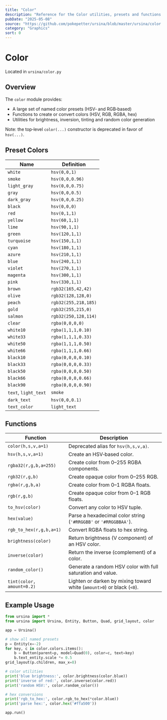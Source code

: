 ```yaml
---
title: "Color"
description: "Reference for the Color utilities, presets and functions for working with colors in Ursina (HSV, RGB, alpha, tints, random, conversion, brightness, inverse)."
pubDate: "2025-05-08"
source: "https://github.com/pokepetter/ursina/blob/master/ursina/color.py"
category: "Graphics"
sort: 0
---
```


# Color

Located in `ursina/color.py`

## Overview

The `color` module provides:

- A large set of named color presets (HSV‑ and RGB‑based)  
- Functions to create or convert colors (HSV, RGB, RGBA, hex)  
- Utilities for brightness, inversion, tinting and random color generation  

Note: the top‑level `color(...)` constructor is deprecated in favor of `hsv(...)`.

## Preset Colors

| Name        | Definition                  |  
|-------------|-----------------------------|  
| `white`     | `hsv(0,0,1)`                |  
| `smoke`     | `hsv(0,0,0.96)`             |  
| `light_gray`| `hsv(0,0,0.75)`             |  
| `gray`      | `hsv(0,0,0.5)`              |  
| `dark_gray` | `hsv(0,0,0.25)`             |  
| `black`     | `hsv(0,0,0)`                |  
| `red`       | `hsv(0,1,1)`                |  
| `yellow`    | `hsv(60,1,1)`               |  
| `lime`      | `hsv(90,1,1)`               |  
| `green`     | `hsv(120,1,1)`              |  
| `turquoise` | `hsv(150,1,1)`              |  
| `cyan`      | `hsv(180,1,1)`              |  
| `azure`     | `hsv(210,1,1)`              |  
| `blue`      | `hsv(240,1,1)`              |  
| `violet`    | `hsv(270,1,1)`              |  
| `magenta`   | `hsv(300,1,1)`              |  
| `pink`      | `hsv(330,1,1)`              |  
| `brown`     | `rgb32(165,42,42)`          |  
| `olive`     | `rgb32(128,128,0)`          |  
| `peach`     | `rgb32(255,218,185)`        |  
| `gold`      | `rgb32(255,215,0)`          |  
| `salmon`    | `rgb32(250,128,114)`        |  
| `clear`     | `rgba(0,0,0,0)`             |  
| `white10`   | `rgba(1,1,1,0.10)`          |  
| `white33`   | `rgba(1,1,1,0.33)`          |  
| `white50`   | `rgba(1,1,1,0.50)`          |  
| `white66`   | `rgba(1,1,1,0.66)`          |  
| `black10`   | `rgba(0,0,0,0.10)`          |  
| `black33`   | `rgba(0,0,0,0.33)`          |  
| `black50`   | `rgba(0,0,0,0.50)`          |  
| `black66`   | `rgba(0,0,0,0.66)`          |  
| `black90`   | `rgba(0,0,0,0.90)`          |  
| `text`, `light_text` | `smoke`             |  
| `dark_text` | `hsv(0,0,0.1)`               |  
| `text_color`| `light_text`                |  

## Functions

| Function                          | Description                                                         |
|-----------------------------------|---------------------------------------------------------------------|
| `color(h,s,v,a=1)`                | Deprecated alias for `hsv(h,s,v,a)`.                                |
| `hsv(h,s,v,a=1)`                  | Create an HSV‑based color.                                           |
| `rgba32(r,g,b,a=255)`             | Create color from 0–255 RGBA components.                            |
| `rgb32(r,g,b)`                    | Create opaque color from 0–255 RGB.                                 |
| `rgba(r,g,b,a)`                   | Create color from 0–1 RGBA floats.                                  |
| `rgb(r,g,b)`                      | Create opaque color from 0–1 RGB floats.                            |
| `to_hsv(color)`                   | Convert any color to HSV tuple.                                     |
| `hex(value)`                      | Parse a hexadecimal color string (`'#RRGGBB'` or `'#RRGGBBAA'`).     |
| `rgb_to_hex(r,g,b,a=1)`           | Convert RGBA floats to hex string.                                  |
| `brightness(color)`               | Return brightness (V component) of an HSV color.                    |
| `inverse(color)`                  | Return the inverse (complement) of a color.                         |
| `random_color()`                  | Generate a random HSV color with full saturation and value.         |
| `tint(color, amount=0.2)`         | Lighten or darken by mixing toward white (`amount>0`) or black (`<0`). |

## Example Usage

```python
from ursina import *
from ursina import Ursina, Entity, Button, Quad, grid_layout, color

app = Ursina()

# show all named presets
p = Entity(x=-2)
for key, c in color.colors.items():
    b = Button(parent=p, model=Quad(0), color=c, text=key)
    b.text_entity.scale *= 0.5
grid_layout(p.children, max_x=8)

# color utilities
print('blue brightness:', color.brightness(color.blue))
print('inverse of red:', color.inverse(color.red))
print('random HSV:', color.random_color())

# hex conversions
print('rgb_to_hex:', color.rgb_to_hex(*color.blue))
print('parse hex:', color.hex('#ffa500'))

app.run()
